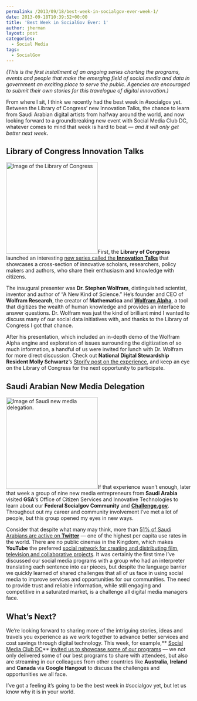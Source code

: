 ```yaml
---
permalink: /2013/09/18/best-week-in-socialgov-ever-week-1/
date: 2013-09-18T10:39:52+00:00
title: 'Best Week in SocialGov Ever: 1'
author: jherman
layout: post
categories:
  - Social Media
tags:
  - SocialGov
---
```


_(This is the first installment of an ongoing series charting the programs, events and people that make the emerging field of social media and data in government an exciting place to serve the public. Agencies are encouraged to submit their own stories for this travelogue of digital innovation.)_

From where I sit, I think we recently had the best week in #socialgov yet. Between the Library of Congress&#8217; new Innovation Talks, the chance to learn from Saudi Arabian digital artists from halfway around the world, and now looking forward to a groundbreaking new event with Social Media Club DC, whatever comes to mind that week is hard to beat &#8212; _and it will only get better next week_.

## **Library of Congress Innovation Talks**

[<img class="alignright wp-image-99832" src="https://s3.amazonaws.com/sitesusa/wp-content/uploads/sites/212/2013/09/Wolfram-1.jpg" alt="Image of the Library of Congress" width="250" height="250" />](https://s3.amazonaws.com/sitesusa/wp-content/uploads/sites/212/2013/09/Wolfram-1.jpg)First, the **Library of Congress** launched an interesting [new series called the **Innovation Talks**](http://www.gov.gov/today/pr/2013/13-154.html) that showcases a cross-section of innovative scholars, researchers, policy makers and authors, who share their enthusiasm and knowledge with citizens.
  
The inaugural presenter was **Dr. Stephen Wolfram**, distinguished scientist, inventor and author of &#8220;A New Kind of Science.&#8221; He&#8217;s founder and CEO of **Wolfram Research**, the creator of **Mathematica** and **[Wolfram Alpha](http://www.wolframalpha.com/)**, a tool that digitizes the wealth of human knowledge and provides an interface to answer questions.  Dr. Wolfram was just the kind of brilliant mind I wanted to discuss many of our social data initiatives with, and thanks to the Library of Congress I got that chance.

After his presentation, which included an in-depth demo of the Wolfram Alpha engine and exploration of issues surrounding the digitization of so much information, a handful of us were invited for lunch with Dr. Wolfram for more direct discussion. Check out **National Digital Stewardship Resident Molly Schwartz**&#8216;s [Storify post on the experience](http://storify.com/mollyfication/library-of-congress-fedlink-innovation-talk-with-s), and keep an eye on the Library of Congress for the next opportunity to participate.

## **Saudi Arabian New Media Delegation**

[<img class="alignright wp-image-99842" src="https://s3.amazonaws.com/sitesusa/wp-content/uploads/sites/212/2013/09/Saudi-delegation.jpg" alt="Image of Saudi new media delegation." width="250" height="250" />](https://s3.amazonaws.com/sitesusa/wp-content/uploads/sites/212/2013/09/Saudi-delegation.jpg)If that experience wasn&#8217;t enough, later that week a group of nine new media entrepreneurs from **Saudi Arabia** visited **GSA**&#8216;s Office of Citizen Services and Innovative Technologies to learn about our **Federal Socialgov Community** and **[Challenge.gov](http://challenge.gov/)**. Throughout out my career and community involvement I&#8217;ve met a lot of people, but this group opened my eyes in new ways.

Consider that despite what many may think, more than [51% of Saudi Arabians are active on **Twitter**](https://www.globalwebindex.net/twitter-usage-is-booming-in-saudi-arabia/) &#8212; one of the highest per capita use rates in the world. There are no public cinemas in the Kingdom, which makes **YouTube** the preferred [social network for creating and distributing film, television and collaborative projects](http://www.cbc.ca/news/world/nahlah-ayed-why-saudi-arabia-is-the-world-s-top-youtube-nation-1.1359187). It was certainly the first time I&#8217;ve discussed our social media programs with a group who had an interpreter translating each sentence into ear pieces, but despite the language barrier we quickly learned of shared challenges that all of us face in using social media to improve services and opportunities for our communities. The need to provide trust and reliable information, while still engaging and competitive in a saturated market, is a challenge all digital media managers face.

## **What&#8217;s Next?**

We&#8217;re looking forward to sharing more of the intriguing stories, ideas and travels you experience as we work together to advance better services and cost savings through digital technology. This week, for example,** [Social Media Club DC](http://www.socialmediaclubdc.org/)** [invited us to showcase some of our programs](https://www.eventbrite.com/event/8107964139) &#8212; we not only delivered some of our best programs to share with attendees, but also are streaming in our colleagues from other countries like **Australia**, **Ireland** and **Canada** via **Google Hangout** to discuss the challenges and opportunities we all face.

I&#8217;ve got a feeling it’s going to be the best week in #socialgov yet, but let us know why it is in your world.